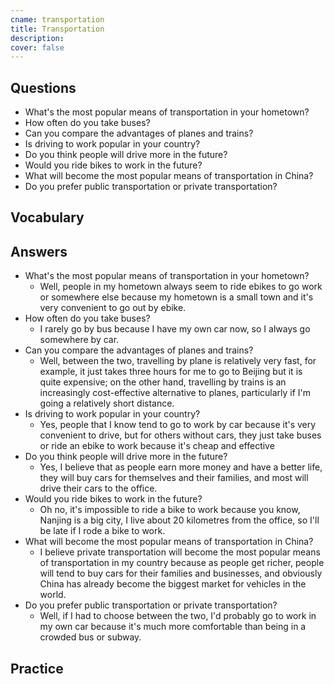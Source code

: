 ```yaml
---
cname: transportation
title: Transportation
description: 
cover: false
---
```

<banner></banner>

## Questions

- What&#39;s the most popular means of transportation in your hometown?
- How often do you take buses?
- Can you compare the advantages of planes and trains?
- Is driving to work popular in your country?
- Do you think people will drive more in the future?
- Would you ride bikes to work in the future?
- What will become the most popular means of transportation in China?
- Do you prefer public transportation or private transportation?

## Vocabulary

<vocab-list>

<!-- blank -->

</vocab-list>

## Answers

- What&#39;s the most popular means of transportation in your hometown?
  - Well, people in my hometown always seem to ride ebikes to go work or somewhere else because my hometown is a small town and it&#39;s very convenient to go out by ebike.
- How often do you take buses?
  - I rarely go by bus because I have my own car now, so I always go somewhere by car.
- Can you compare the advantages of planes and trains?
  - Well, between the two, travelling by plane is relatively very fast, for example, it just takes three hours for me to go to Beijing but it is quite expensive; on the other hand, travelling by trains is an increasingly cost-effective alternative to planes, particularly if I&#39;m going a relatively short distance.
- Is driving to work popular in your country?
  - Yes, people that I know tend to go to work by car because it&#39;s very convenient to drive, but for others without cars, they just take buses or ride an ebike to work because it&#39;s cheap and effective
- Do you think people will drive more in the future?
  - Yes, I believe that as people earn more money and have a better life, they will buy cars for themselves and their families, and most will drive their cars to the office.
- Would you ride bikes to work in the future?
  - Oh no, it&#39;s impossible to ride a bike to work because you know, Nanjing is a big city, I live about 20 kilometres from the office, so I&#39;ll be late if I rode a bike to work.
- What will become the most popular means of transportation in China?
  - I believe private transportation will become the most popular means of transportation in my country because as people get richer, people will tend to buy cars for their families and businesses, and obviously China has already become the biggest market for vehicles in the world.
- Do you prefer public transportation or private transportation?
  - Well, if I had to choose between the two, I&#39;d probably go to work in my own car because it&#39;s much more comfortable than being in a crowded bus or subway.

## Practice

<qrfooter></qrfooter>
